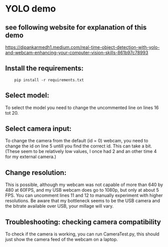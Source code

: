 

# YOLO demo


##  see following website for explanation of this demo

https://dipankarmedh1.medium.com/real-time-object-detection-with-yolo-and-webcam-enhancing-your-computer-vision-skills-861b97c78993

## Install the requirements:

```commandline
    pip install -r requirements.txt
```

## Select model:

To select the model you need to change the uncommented line on lines 16 tot 20.

## Select camera input:

To change the camera from the default (id = 0) webcam, you need to change the id on line 5 untill you find the correct id.
This can take a bit.
(These seem to be relatively low values, I once had 2 and an other time 4 for my external camera.)

## Change resolution:

This is possible, although my webcam was not capable of more than 640 by 480 at 60FPS, 
and my USB webcam does go to 1080p, but only at about 5 FPS.
You can uncomment lines 11 and 12 to manually experiment with higher resolutions.
Be aware that my bottleneck seems to be the USB camera and the bitrate available over USB, your millage will vary.

## Troubleshooting: checking camera compatibility

To check if the camera is working, you can run CameraTest.py,
this should just show the camera feed of the webcam on a laptop.